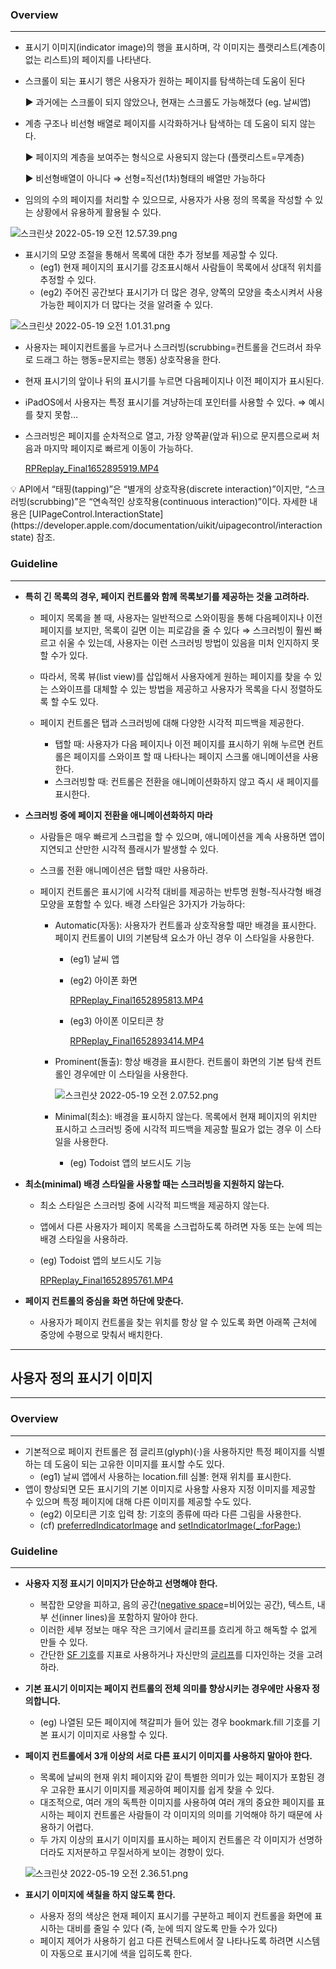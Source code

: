 ### Overview

---

- 표시기 이미지(indicator image)의 행을 표시하며, 각 이미지는 플랫리스트(계층이 없는 리스트)의 페이지를 나타낸다.
- 스크롤이 되는 표시기 행은 사용자가 원하는 페이지를 탐색하는데 도움이 된다
    
    ► 과거에는 스크롤이 되지 않았으나, 현재는 스크롤도 가능해졌다 (eg. 날씨앱)
    
- 계층 구조나 비선형 배열로 페이지를 시각화하거나 탐색하는 데 도움이 되지 않는다.
    
    ► 페이지의 계층을 보여주는 형식으로 사용되지 않는다 (플랫리스트=무계층)
    
    ► 비선형배열이 아니다 ⇒ 선형=직선(1차)형태의 배열만 가능하다
    
- 임의의 수의 페이지를 처리할 수 있으므로, 사용자가 사용 정의 목록을 작성할 수 있는 상황에서 유용하게 활용될 수 있다.

![스크린샷 2022-05-19 오전 12.57.39.png](Page%20Controls%206fbb237f2a2745cb9b925a5251d5e419/%E1%84%89%E1%85%B3%E1%84%8F%E1%85%B3%E1%84%85%E1%85%B5%E1%86%AB%E1%84%89%E1%85%A3%E1%86%BA_2022-05-19_%E1%84%8B%E1%85%A9%E1%84%8C%E1%85%A5%E1%86%AB_12.57.39.png)

- 표시기의 모양 조절을 통해서 목록에 대한 추가 정보를 제공할 수 있다.
    - (eg1) 현재 페이지의 표시기를 강조표시해서 사람들이 목록에서 상대적 위치를 추정할 수 있다.
    - (eg2) 주어진 공간보다 표시기가 더 많은 경우, 양쪽의 모양을 축소시켜서 사용가능한 페이지가 더 많다는 것을 알려줄 수 있다.
    

![스크린샷 2022-05-19 오전 1.01.31.png](Page%20Controls%206fbb237f2a2745cb9b925a5251d5e419/%E1%84%89%E1%85%B3%E1%84%8F%E1%85%B3%E1%84%85%E1%85%B5%E1%86%AB%E1%84%89%E1%85%A3%E1%86%BA_2022-05-19_%E1%84%8B%E1%85%A9%E1%84%8C%E1%85%A5%E1%86%AB_1.01.31.png)

- 사용자는 페이지컨트롤을 누르거나 스크러빙(scrubbing=컨트롤을 건드려서 좌우로 드래그 하는 행동=문지르는 행동) 상호작용을 한다.
- 현재 표시기의 앞이나 뒤의 표시기를 누르면 다음페이지나 이전 페이지가 표시된다.
- iPadOS에서 사용자는 특정 표시기를 겨냥하는데 포인터를 사용할 수 있다. ⇒ 예시를 찾지 못함…
- 스크러빙은 페이지를 순차적으로 열고, 가장 양쪽끝(앞과 뒤)으로 문지름으로써 처음과 마지막 페이지로 빠르게 이동이 가능하다.
    
    [RPReplay_Final1652895919.MP4](Page%20Controls%206fbb237f2a2745cb9b925a5251d5e419/RPReplay_Final1652895919.mp4)
    

<aside>
💡 API에서 “태핑(tapping)”은 “별개의 상호작용(discrete interaction)”이지만, “스크러빙(scrubbing)”은 “연속적인 상호작용(continuous interaction)”이다. 
자세한 내용은 [UIPageControl.InteractionState](https://developer.apple.com/documentation/uikit/uipagecontrol/interactionstate) 참조.

</aside>

### Guideline

---

- **특히 긴 목록의 경우, 페이지 컨트롤와 함께 목록보기를 제공하는 것을 고려하라.**
    - 페이지 목록을 볼 때, 사용자는 일반적으로 스와이핑을 통해 다음페이지나 이전페이지를 보지만, 목록이 길면 이는 피로감을 줄 수 있다 ⇒ 스크러빙이 훨씬 빠르고 쉬울 수 있는데, 사용자는 이런 스크러빙 방법이 있음을 미처 인지하지 못할 수가 있다.
    - 따라서, 목록 뷰(list view)를 삽입해서 사용자에게 원하는 페이지를 찾을 수 있는 스와이프를 대체할 수 있는 방법을 제공하고 사용자가 목록을 다시 정렬하도록 할 수도 있다.
    
    - 페이지 컨트롤은  탭과 스크러빙에 대해 다양한 시각적 피드백을 제공한다.
        - 탭할 때: 사용자가 다음 페이지나 이전 페이지를 표시하기 위해 누르면 컨트롤은 페이지를 스와이프 할 때 나타나는 페이지 스크롤 애니메이션을 사용한다.
        - 스크러빙할 때: 컨트롤은 전환을 애니메이션화하지 않고 즉시 새 페이지를 표시한다.
    
- **스크러빙 중에 페이지 전환을 애니메이션화하지 마라**
    - 사람들은 매우 빠르게 스크럽을 할 수 있으며, 애니메이션을 계속 사용하면 앱이 지연되고 산만한 시각적 플래시가 발생할 수 있다.
    - 스크롤 전환 애니메이션은 탭할 때만 사용하라.
    
    - 페이지 컨트롤은 표시기에 시각적 대비를 제공하는 반투명 원형-직사각형 배경 모양을 포함할 수 있다. 배경 스타일은 3가지가 가능하다:
        - Automatic(자동): 사용자가 컨트롤과 상호작용할 때만 배경을 표시한다. 페이지 컨트롤이 UI의 기본탐색 요소가 아닌 경우 이 스타일을 사용한다.
            - (eg1) 날씨 앱
            - (eg2) 아이폰 화면
                
                [RPReplay_Final1652895813.MP4](Page%20Controls%206fbb237f2a2745cb9b925a5251d5e419/RPReplay_Final1652895813.mp4)
                
            - (eg3) 아이폰 이모티콘 창
                
                [RPReplay_Final1652893414.MP4](Page%20Controls%206fbb237f2a2745cb9b925a5251d5e419/RPReplay_Final1652893414.mp4)
                
        - Prominent(돌출): 항상 배경을 표시한다. 컨트롤이 화면의 기본 탐색 컨트롤인 경우에만 이 스타일을 사용한다.
            
            ![스크린샷 2022-05-19 오전 2.07.52.png](Page%20Controls%206fbb237f2a2745cb9b925a5251d5e419/%E1%84%89%E1%85%B3%E1%84%8F%E1%85%B3%E1%84%85%E1%85%B5%E1%86%AB%E1%84%89%E1%85%A3%E1%86%BA_2022-05-19_%E1%84%8B%E1%85%A9%E1%84%8C%E1%85%A5%E1%86%AB_2.07.52.png)
            
        - Minimal(최소):  배경을 표시하지 않는다. 목록에서 현재 페이지의 위치만 표시하고 스크러빙 중에 시각적 피드백을 제공할 필요가 없는 경우 이 스타일을 사용한다.
            - (eg) Todoist 앱의 보드시도 기능
                
                
- **최소(minimal) 배경 스타일을 사용할 때는 스크러빙을 지원하지 않는다.**
    - 최소 스타일은 스크러빙 중에 시각적 피드백을 제공하지 않는다.
    - 앱에서 다른 사용자가 페이지 목록을 스크럽하도록 하려면 자동 또는 눈에 띄는 배경 스타일을 사용하라.
    - (eg)  Todoist 앱의 보드시도 기능
        
        [RPReplay_Final1652895761.MP4](Page%20Controls%206fbb237f2a2745cb9b925a5251d5e419/RPReplay_Final1652895761.mp4)
        

- **페이지 컨트롤의 중심을 화면 하단에 맞춘다.**
    - 사용자가 페이지 컨트롤을 찾는 위치를 항상 알 수 있도록 화면 아래쪽 근처에 중앙에 수평으로 맞춰서 배치한다.
    

---

## 사용자 정의 표시기 이미지

---

### Overview

---

- 기본적으로 페이지 컨트롤은 점 글리프(glyph)(⋅)을 사용하지만 특정 페이지를 식별하는 데 도움이 되는 고유한 이미지를 표시할 수도 있다.
    - (eg1) 날씨 앱에서 사용하는 location.fill 심볼: 현재 위치를 표시한다.
- 앱이 향상되면 모든 표시기의 기본 이미지로 사용할 사용자 지정 이미지를 제공할 수 있으며 특정 페이지에 대해 다른 이미지를 제공할 수도 있다.
    - (eg2) 이모티콘 기호 입력 창: 기호의 종류에 따라 다른 그림을 사용한다.
    - (cf) [preferredIndicatorImage](https://developer.apple.com/documentation/uikit/uipagecontrol/3577679-preferredindicatorimage) and [setIndicatorImage(_:forPage:)](https://developer.apple.com/documentation/uikit/uipagecontrol/3577680-setindicatorimage)

### Guideline

---

- **사용자 지정 표시기 이미지가 단순하고 선명해야 한다.**
    - 복잡한 모양을 피하고, 음의 공간([negative space](https://www.youtube.com/watch?v=A0Ev_4zto4Y)=비어있는 공간), 텍스트, 내부 선(inner lines)을 포함하지 말아야 한다.
    - 이러한 세부 정보는 매우 작은 크기에서 글리프를 흐리게 하고 해독할 수 없게 만들 수 있다.
    - 간단한 [SF 기호](https://developer.apple.com/design/human-interface-guidelines/sf-symbols/overview/)를 지표로 사용하거나 자신만의 [글리프](https://developer.apple.com/design/human-interface-guidelines/glyphs/overview/)를 디자인하는 것을 고려하라.
    
- **기본 표시기 이미지는 페이지 컨트롤의 전체 의미를 향상시키는 경우에만 사용자 정의합니다.**
    - (eg) 나열된 모든 페이지에 책갈피가 들어 있는 경우 bookmark.fill 기호를 기본 표시기 이미지로 사용할 수 있다.

- **페이지 컨트롤에서 3개 이상의 서로 다른 표시기 이미지를 사용하지 말아야 한다.**
    - 목록에 날씨의 현재 위치 페이지와 같이 특별한 의미가 있는 페이지가 포함된 경우 고유한 표시기 이미지를 제공하여 페이지를 쉽게 찾을 수 있다.
    - 대조적으로, 여러 개의 독특한 이미지를 사용하여 여러 개의 중요한 페이지를 표시하는 페이지 컨트롤은 사람들이 각 이미지의 의미를 기억해야 하기 때문에 사용하기 어렵다.
    - 두 가지 이상의 표시기 이미지를 표시하는 페이지 컨트롤은 각 이미지가 선명하더라도 지저분하고 무질서하게 보이는 경향이 있다.
    
    ![스크린샷 2022-05-19 오전 2.36.51.png](Page%20Controls%206fbb237f2a2745cb9b925a5251d5e419/%E1%84%89%E1%85%B3%E1%84%8F%E1%85%B3%E1%84%85%E1%85%B5%E1%86%AB%E1%84%89%E1%85%A3%E1%86%BA_2022-05-19_%E1%84%8B%E1%85%A9%E1%84%8C%E1%85%A5%E1%86%AB_2.36.51.png)
    
- **표시기 이미지에 색칠을 하지 않도록 한다.**
    - 사용자 정의 색상은 현재 페이지 표시기를 구분하고 페이지 컨트롤을 화면에 표시하는 대비를 줄일 수 있다 (즉, 눈에 띄지 않도록 만들 수가 있다)
    - 페이지 제어가 사용하기 쉽고 다른 컨텍스트에서 잘 나타나도록 하려면 시스템이 자동으로 표시기에 색을 입히도록 한다.
